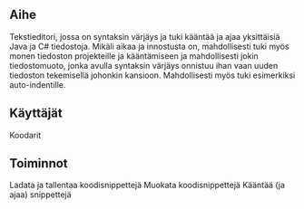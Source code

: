 ## Aihe
Tekstieditori, jossa on syntaksin värjäys ja tuki kääntää ja ajaa yksittäisiä Java ja C# tiedostoja. Mikäli aikaa ja innostusta on,
mahdollisesti tuki myös monen tiedoston projekteille ja kääntämiseen ja mahdollisesti jokin tiedostomuoto, jonka avulla syntaksin värjäys
onnistuu ihan vaan uuden tiedoston tekemisellä johonkin kansioon. Mahdollisesti myös tuki esimerkiksi auto-indentille.

## Käyttäjät
Koodarit

## Toiminnot
Ladata ja tallentaa koodisnippettejä
Muokata koodisnippettejä
Kääntää (ja ajaa) snippettejä
